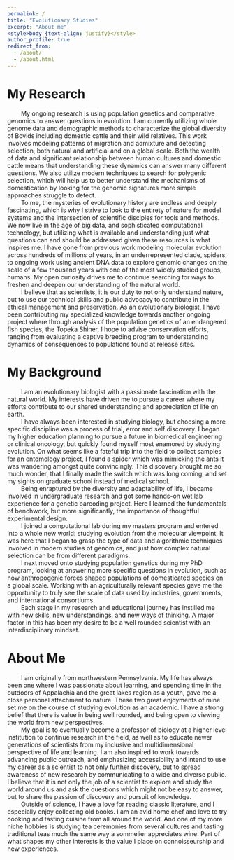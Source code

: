 ```yaml
---
permalink: /
title: "Evolutionary Studies"
excerpt: "About me"
<style>body {text-align: justify}</style>
author_profile: true
redirect_from: 
  - /about/
  - /about.html
---
```



# **My Research** 
&nbsp; &nbsp; &nbsp; &nbsp; My ongoing research is using population genetics and comparative genomics to answer questions in evolution. I am currently utilizing whole genome data and demographic methods  to characterize the global diversity of Bovids including domestic cattle and their wild relatives. This work involves modeling patterns of migration and admixture and detecting selection, both natural and artificial and on a global scale. Both the wealth of data and significant relationship between human cultures and domestic cattle means that understanding these dynamics can answer many different questions. We also utilize modern techniques to search for polygenic selection, which will help us to better understand the mechanisms of domestication by looking for the genomic signatures more simple approaches struggle to detect.   
&nbsp; &nbsp; &nbsp; &nbsp; To me, the mysteries of evolutionary history are endless and deeply fascinating, which is why I strive to look to the entirety of nature for model systems and the intersection of scientific disciples for tools and methods. We now live in the age of big data, and sophisticated computational technology, but utilizing what is available and understanding just what questions can and should be addressed given these resources is what inspires me. I have gone from previous work modeling molecular evolution across hundreds of millions of years, in an underrepresented clade, spiders, to ongoing work using ancient DNA data to explore genomic changes on the scale of a few thousand years with one of the most widely studied groups, humans. My open curiosity drives me to continue searching for ways to freshen and deepen our understanding of the natural world.  
&nbsp; &nbsp; &nbsp; &nbsp; I believe that as scientists, it is our duty to not only understand nature, but to use our technical skills and public advocacy to contribute in the ethical management and preservation. As an evolutionary biologist, I have been contributing my specialized knowledge towards another ongoing project where through analysis of the population genetics of an endangered fish species, the Topeka Shiner, I hope to advise conservation efforts, ranging from evaluating a captive breeding program to understanding dynamics of consequences to populations found at release sites.  


# **My Background**
&nbsp; &nbsp; &nbsp; &nbsp; I am an evolutionary biologist with a passionate fascination with the natural world. My interests have driven me to pursue a career where my efforts contribute to our shared understanding and appreciation of life on earth.    
&nbsp; &nbsp; &nbsp; &nbsp; I have always been interested in studying biology, but choosing a more specific discipline was a process of trial, error and self discovery. I began my higher education planning to pursue a future in biomedical engineering or clinical oncology, but quickly found myself most enamored by studying evolution. On what seems like a fateful trip into the field to collect samples for an entomology project, I found a spider which was mimicking the ants it was wandering amongst quite convincingly. This discovery brought me so much wonder, that I finally made the switch which was long coming, and set my sights on graduate school instead of medical school.   
&nbsp; &nbsp; &nbsp; &nbsp; Being enraptured by the diversity and adaptability of life, I  became involved in undergraduate research and got some hands-on wet lab experience for a genetic barcoding project. Here I learned the fundamentals of benchwork, but more significantly, the importance of thoughtful experimental design.  
&nbsp; &nbsp; &nbsp; &nbsp; I joined a computational lab during my masters program and entered into a whole new world: studying evolution from the molecular viewpoint. It was here that I began to grasp the type of data and algorithmic techniques involved in modern studies of genomics, and just how complex natural selection can be from different paradigms.  
 &nbsp; &nbsp; &nbsp; &nbsp; I next moved onto studying population genetics during my PhD program, looking at answering more specific questions in evolution, such as how anthropogenic forces shaped populations of domesticated species on a global scale. Working with an agriculturally relevant species gave me the opportunity to truly see the scale of data used by industries, governments, and international consortiums.   
&nbsp; &nbsp; &nbsp; &nbsp; Each stage in my research and educational journey has instilled me with new skills, new understandings, and new ways of thinking. A major factor in this has been my desire to be a well rounded scientist with an interdisciplinary mindset.   


# **About Me**
&nbsp; &nbsp; &nbsp; &nbsp; I am originally from northwestern Pennsylvania. My life has always been one where I was passionate about learning, and spending time in the outdoors of Appalachia and the great lakes region as a youth, gave me a close personal attachment to nature. These two great enjoyments of mine set me on the course of studying evolution as an academic. I have a strong belief that there is value in being well rounded, and being open to viewing the world from new perspectives.  
&nbsp; &nbsp; &nbsp; &nbsp; My goal is to eventually become a professor of biology at a higher level institution to continue research in the field, as well as to educate newer generations of scientists from my inclusive and multidimensional perspective of life and learning. I am also inspired to work towards advancing public outreach, and emphasizing accessibility and intend to use my career as a scientist to not only further discovery, but to spread awareness of new research by communicating to a wide and diverse public. I believe that it is not only the job of a scientist to explore and study the world around us and ask the questions which might not be easy to answer, but to share the passion of discovery and pursuit of knowledge.  
&nbsp; &nbsp; &nbsp; &nbsp; Outside of science, I have a love for reading classic literature, and I especially enjoy collecting old books. I am an avid home chef and love to try cooking and tasting cuisine from all around the world. And one of my more niche hobbies is studying tea ceremonies from several cultures and tasting traditional teas much the same way a sommelier appreciates wine. Part of what shapes my other interests is the value I place on connoisseurship and new experiences.   
